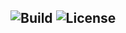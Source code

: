 ![Build](https://github.com/renansouza-dev/folio-app-backend/actions/workflows/maven.yml/badge.svg)
![License](https://img.shields.io/badge/license-MIT-informational)
---
